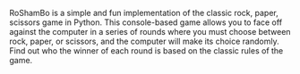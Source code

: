 RoShamBo is a simple and fun implementation of the classic rock, paper, scissors game in Python. This console-based game allows you to face off against the computer in a series of rounds where you must choose between rock, paper, or scissors, and the computer will make its choice randomly. Find out who the winner of each round is based on the classic rules of the game.
